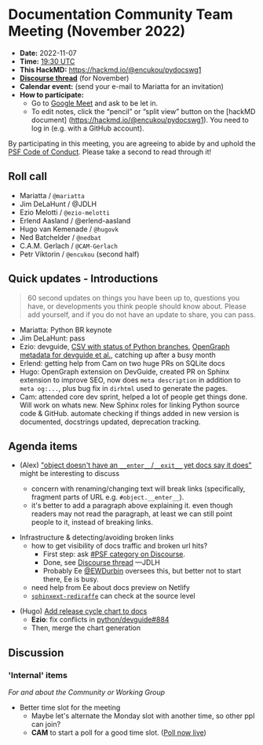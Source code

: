 # Documentation Community Team Meeting (November 2022)

- **Date:** 2022-11-07
- **Time:** [19:30 UTC](https://arewemeetingyet.com/UTC/2022-11-07/19:30/Docs%20Meeting)
- **This HackMD:** https://hackmd.io/@encukou/pydocswg1
- [**Discourse thread**](https://discuss.python.org/t/20057) (for November)
- **Calendar event:** (send your e-mail to Mariatta for an invitation)
- **How to participate:**
  -  Go to [Google Meet](https://meet.google.com/dii-qrzf-wkw) and ask to be let in.
  -  To edit notes, click the “pencil” or “split view” button on the [hackMD document]  (https://hackmd.io/@encukou/pydocswg1). You need to log in (e.g. with a GitHub account).

By participating in this meeting, you are agreeing to abide by and uphold the [PSF Code of Conduct](https://www.python.org/psf/codeofconduct/).
Please take a second to read through it!

## Roll call

- Mariatta / `@mariatta`
- Jim DeLaHunt / @JDLH
- Ezio Melotti / `@ezio-melotti`
- Erlend Aasland / @erlend-aasland
- Hugo van Kemenade / `@hugovk`
- Ned Batchelder / `@nedbat`
- C.A.M. Gerlach / `@CAM-Gerlach`
- Petr Viktorin / `@encukou` (second half)


## Quick updates - Introductions

> 60 second updates on things you have been up to, questions you have, or developments you think people should know about. Please add yourself, and if you do not have an update to share, you can pass.

- Mariatta: Python BR keynote 
- Jim DeLaHunt: pass
- Ezio: devguide, [CSV with status of Python branches](https://github.com/python/devguide/pull/884), [OpenGraph metadata for devguide et al.](https://github.com/python/devguide/pull/953), catching up after a busy month
- Erlend: getting help from Cam on two huge PRs on SQLite docs
- Hugo: OpenGraph extension on DevGuide, created PR on Sphinx extension to improve SEO, now does `meta description` in addition to `meta og:...`, plus bug fix in `dirhtml` used to generate the pages.
- Cam: attended core dev sprint, helped a lot of people get things done. Will work on whats new. New Sphinx roles for linking Python source code & GitHub. automate checking if things added in new version is documented, docstrings updated, deprecation tracking.

## Agenda items

* (Alex) ["object doesn't have an `__enter__`/`__exit__` yet docs say it does"](https://github.com/python/cpython/issues/97699) might be interesting to discuss

    - concern with renaming/changing text will break links (specifically, fragment parts of URL e.g. `#object.__enter__`).
    - it's better to add a paragraph above explaining it. even though readers may not read the paragraph, at least we can still point people to it, instead of breaking links.


- Infrastructure & detecting/avoiding broken links
    - how to get visibility of docs traffic and broken url hits? 
        - First step: ask [#PSF category on Discourse](https://discuss.python.org/c/python-software-foundation/9). 
        - Done, see [Discourse thread](https://discuss.python.org/t/data-on-requests-for-missing-urls-in-docs-python-org-etc/20841) —JDLH
        - Probably Ee [@EWDurbin](https://discuss.python.org/u/ewdurbin/summary) oversees this, but better not to start there, Ee is busy.
    - need help from Ee about docs preview on Netlify
    - [`sphinxext-rediraffe`](https://sphinxext-rediraffe.readthedocs.io/en/latest/) can check at the source level
* (Hugo) [Add release cycle chart to docs](https://github.com/python/docs-community/issues/67)
  * **Ezio**: fix conflicts in [python/devguide#884](https://github.com/python/devguide/pull/884)
  * Then, merge the chart generation

## Discussion

### 'Internal' items

*For and about the Community or Working Group*

- Better time slot for the meeting
  - Maybe let's alternate the Monday slot with another time, so other ppl can join?
  - **CAM** to start a poll for a good time slot. ([Poll now live](https://whenisgood.net/pydocs-team/v3))
